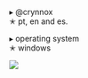
▸ @crynnox                                        
    ✭ pt, en and es.

▸ operating system                                        
    ✭ windows

![](https://komarev.com/ghpvc/?username=crynnox&color=000000&style=flat)
